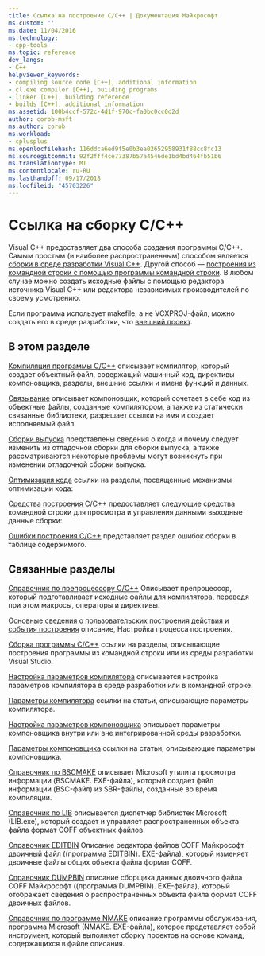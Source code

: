 ```yaml
---
title: Ссылка на построение C/C++ | Документация Майкрософт
ms.custom: ''
ms.date: 11/04/2016
ms.technology:
- cpp-tools
ms.topic: reference
dev_langs:
- C++
helpviewer_keywords:
- compiling source code [C++], additional information
- cl.exe compiler [C++], building programs
- linker [C++], building reference
- builds [C++], additional information
ms.assetid: 100b4ccf-572c-4d1f-970c-fa0bc0cc0d2d
author: corob-msft
ms.author: corob
ms.workload:
- cplusplus
ms.openlocfilehash: 116ddca6ed9f5e0b3ea02652958931f88cc8fc13
ms.sourcegitcommit: 92f2fff4ce77387b57a4546de1bd4bd464fb51b6
ms.translationtype: MT
ms.contentlocale: ru-RU
ms.lasthandoff: 09/17/2018
ms.locfileid: "45703226"
---
```

# <a name="cc-building-reference"></a>Ссылка на сборку C/C++

Visual C++ предоставляет два способа создания программы C/C++. Самым простым (и наиболее распространенным) способом является [сборки в среде разработки Visual C++](../../ide/building-cpp-projects-in-visual-studio.md). Другой способ — [построения из командной строки с помощью программы командной строки](../../build/building-on-the-command-line.md). В любом случае можно создать исходные файлы с помощью редактора источника Visual C++ или редактора независимых производителей по своему усмотрению.

Если программа использует makefile, а не VCXPROJ-файл, можно создать его в среде разработки, что [внешний проект](../../ide/building-external-projects.md).

## <a name="in-this-section"></a>В этом разделе

[Компиляция программы C/C++](../../build/reference/compiling-a-c-cpp-program.md) описывает компилятор, который создает объектный файл, содержащий машинный код, директивы компоновщика, разделы, внешние ссылки и имена функций и данных.

[Связывание](../../build/reference/linking.md) описывает компоновщик, который сочетает в себе код из объектные файлы, созданные компилятором, а также из статически связанные библиотеки, разрешает ссылки на имя и создает исполняемый файл.

[Сборки выпуска](../../build/reference/release-builds.md) представлены сведения о когда и почему следует изменить из отладочной сборки для сборки выпуска, а также рассматриваются некоторые проблемы могут возникнуть при изменении отладочной сборки выпуска.

[Оптимизация кода](../../build/reference/optimizing-your-code.md) ссылки на разделы, посвященные механизмы оптимизации кода:

[Средства построения C/C++](../../build/reference/c-cpp-build-tools.md) предоставляет следующие средства командной строки для просмотра и управления данными выходные данные сборки:

[Ошибки построения C/C++](../../error-messages/compiler-errors-1/c-cpp-build-errors.md) представляет раздел ошибок сборки в таблице содержимого.

## <a name="related-sections"></a>Связанные разделы

[Справочник по препроцессору C/C++](../../preprocessor/c-cpp-preprocessor-reference.md) Описывает препроцессор, который подготавливает исходные файлы для компилятора, переводя при этом макросы, операторы и директивы.

[Основные сведения о пользовательских построения действия и события построения](../../ide/understanding-custom-build-steps-and-build-events.md) описание, Настройка процесса построения.

[Сборка программы C/C++](../../build/building-c-cpp-programs.md) ссылки на разделы, описывающие построения программы из командной строки или из среды разработки Visual Studio.

[Настройка параметров компилятора](../../build/reference/setting-compiler-options.md) описывается настройка параметров компилятора в среде разработки или в командной строке.

[Параметры компилятора](../../build/reference/compiler-options.md) ссылки на статьи, описывающие параметры компилятора.

[Настройка параметров компоновщика](../../build/reference/setting-linker-options.md) описывает параметры компоновщика внутри или вне интегрированной среды разработки.

[Параметры компоновщика](../../build/reference/linker-options.md) ссылки на статьи, описывающие параметры компоновщика.

[Справочник по BSCMAKE](../../build/reference/bscmake-reference.md) описывает Microsoft утилита просмотра информации (BSCMAKE. EXE-файла), который создает файл информации (BSC-файл) из SBR-файлы, созданные во время компиляции.

[Справочник по LIB](../../build/reference/lib-reference.md) описывается диспетчер библиотек Microsoft (LIB.exe), который создает и управляет распространенных объекта файла формат COFF объектных файлов.

[Справочник ЕDITBIN](../../build/reference/editbin-reference.md) Описание редактора файлов COFF Майкрософт двоичный файл ((программа EDITBIN). EXE-файла), который изменяет двоичные файлы общих объекта файла формат COFF.

[Справочник DUMPBIN](../../build/reference/dumpbin-reference.md) описание сборщика данных двоичного файла COFF Майкрософт ((программа DUMPBIN). EXE-файла), который отображает сведения о распространенных объекта файла формат COFF двоичных файлов.

[Справочник по программе NMAKE](../../build/nmake-reference.md) описание программы обслуживания, программа Microsoft (NMAKE. EXE-файла), которое представляет собой инструмент, который выполняет сборку проектов на основе команд, содержащихся в файле описания.